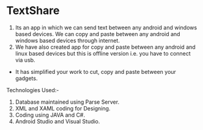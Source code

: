 # TextShare

1. Its an app in which we can send text between any android and
windows based devices. We can copy and paste between any android and windows based
devices through internet. 
2. We have also created app for copy and paste between any android
and linux based devices but this is offline version i.e. you have to connect via usb.
 * It has simplified your work to cut, copy and paste between your gadgets.

Technologies Used:-

1. Database maintained using Parse Server.
2. XML and XAML coding for Designing.
3. Coding using JAVA and C#.
4. Android Studio and Visual Studio.
